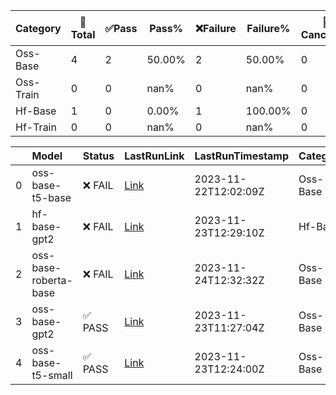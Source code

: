 |Category|🚀Total|✅Pass|Pass%|❌Failure|Failure%|🚫Cancelled|⏳Running|Others
| ----------- | ----------------- | -------- | -------- | --------  | -------- | --------- | ---------- | -----------|
Oss-Base|4|2|50.00%|2|50.00%|0|0|0|
Oss-Train|0|0|nan%|0|nan%|0|0|0|
Hf-Base|1|0|0.00%|1|100.00%|0|0|0|
Hf-Train|0|0|nan%|0|nan%|0|0|0|

|    | Model                 | Status   | LastRunLink                                                                     | LastRunTimestamp     | Category   |
|---:|:----------------------|:---------|:--------------------------------------------------------------------------------|:---------------------|:-----------|
|  0 | oss-base-t5-base      | ❌ FAIL   | [Link](https://github.com/Azure/azure-ai-model-catalog/actions/runs/6956979883) | 2023-11-22T12:02:09Z | Oss-Base   |
|  1 | hf-base-gpt2          | ❌ FAIL   | [Link](https://github.com/Azure/azure-ai-model-catalog/actions/runs/6969687650) | 2023-11-23T12:29:10Z | Hf-Base    |
|  2 | oss-base-roberta-base | ❌ FAIL   | [Link](https://github.com/Azure/azure-ai-model-catalog/actions/runs/6980784058) | 2023-11-24T12:32:32Z | Oss-Base   |
|  3 | oss-base-gpt2         | ✅ PASS   | [Link](https://github.com/Azure/azure-ai-model-catalog/actions/runs/6969074633) | 2023-11-23T11:27:04Z | Oss-Base   |
|  4 | oss-base-t5-small     | ✅ PASS   | [Link](https://github.com/Azure/azure-ai-model-catalog/actions/runs/6969632913) | 2023-11-23T12:24:00Z | Oss-Base   |